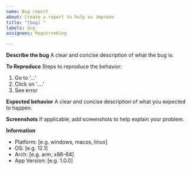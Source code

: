 ```yaml
---
name: Bug report
about: Create a report to help us improve
title: "[bug] "
labels: bug
assignees: MegatronKing

---
```


**Describe the bug**
A clear and concise description of what the bug is.

**To Reproduce**
Steps to reproduce the behavior:
1. Go to '...'
2. Click on '....'
3. See error

**Expected behavior**
A clear and concise description of what you expected to happen.

**Screenshots**
If applicable, add screenshots to help explain your problem.

**Information**
 - Platform: [e.g. windows, macos, linux]
 - OS: [e.g. 12.1]
 - Arch: [e.g. arm, x86-64]
 - App Version: [e.g. 1.0.0]
